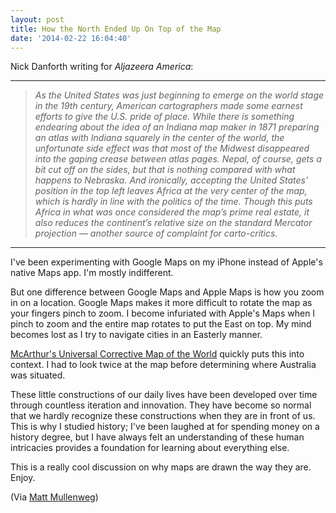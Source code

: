 ```yaml
---
layout: post
title: How the North Ended Up On Top of the Map
date: '2014-02-22 16:04:40'
---
```


<p>Nick Danforth writing for <em>Aljazeera America</em>:</p>

<hr />

<blockquote>
  <p><em>As the United States was just beginning to emerge on the world stage in the 19th century, American cartographers made some earnest efforts to give the U.S. pride of place. While there is something endearing about the idea of an Indiana map maker in 1871 preparing an atlas with Indiana squarely in the center of the world, the unfortunate side effect was that most of the Midwest disappeared into the gaping crease between atlas pages. Nepal, of course, gets a bit cut off on the sides, but that is nothing compared with what happens to Nebraska. And ironically, accepting the United States’ position in the top left leaves Africa at the very center of the map, which is hardly in line with the politics of the time. Though this puts Africa in what was once considered the map’s prime real estate, it also reduces the continent’s relative size on the standard Mercator projection — another source of complaint for carto-critics.</em></p>
</blockquote>

<hr />

<p>I've been experimenting with Google Maps on my iPhone instead of Apple's native Maps app. I'm mostly indifferent.</p>

<p>But one difference between Google Maps and Apple Maps is how you zoom in on a location. Google Maps makes it more difficult to rotate the map as your fingers pinch to zoom. I become infuriated with Apple's Maps when I pinch to zoom and the entire map rotates to put the East on top. My mind becomes lost as I try to navigate cities in an Easterly manner.</p>

<p><a href="http://flourish.org/upsidedownmap/">McArthur's Universal Corrective Map of the World</a> quickly puts this into context. I had to look twice at the map before determining where Australia was situated.</p>

<p>These little constructions of our daily lives have been developed over time through countless iteration and innovation. They have become so normal that we hardly recognize these constructions when they are in front of us. This is why I studied history; I've been laughed at for spending money on a history degree, but I have always felt an understanding of these human intricacies provides a foundation for learning about everything else.</p>

<p>This is a really cool discussion on why maps are drawn the way they are. Enjoy. </p>

<p>(Via <a href="http://ma.tt/2014/02/north-on-maps/">Matt Mullenweg</a>)</p>